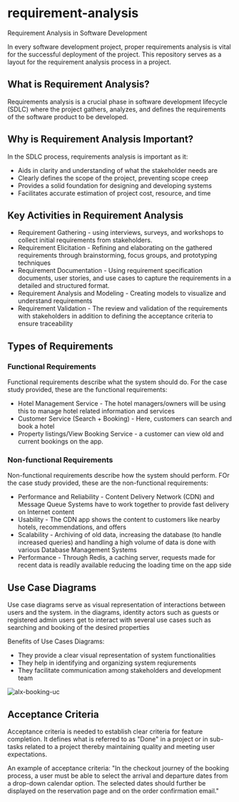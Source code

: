 # requirement-analysis
Requirement Analysis in Software Development

In every software development project, proper requirements analysis is vital for the successful deployment of the project.
This repository serves as a layout for the requirement analysis process in a project.

<h2>What is Requirement Analysis?</h2>
<p>Requirements analysis is a crucial phase in software development lifecycle (SDLC) where the project gathers,
analyzes, and defines the requirements of the software product to be developed.</p>

<h2>Why is Requirement Analysis Important?</h2>
<p>In the SDLC process, requirements analysis is important as it:</p>
<ul>
  <li>Aids in clarity and understanding of what the stakeholder needs are</li>
  <li>Clearly defines the scope of the project, preventing scope creep</li>
  <li>Provides a solid foundation for designing and developing systems</li>
  <li>Facilitates accurate estimation of project cost, resource, and time</li>
</ul>

<h2>Key Activities in Requirement Analysis</h2>
<ul>
  <li>Requirement Gathering - using interviews, surveys, and workshops to collect initial requirements from stakeholders.</li>
  <li>Requirement Elicitation - Refining and elaborating on the gathered requirements through brainstorming, focus groups, and prototyping techniques</li>
  <li>Requirement Documentation - Using requirement specification documents, user stories, and use cases to capture the requirements in a detailed and structured format.</li>
  <li>Requirement Analysis and Modeling - Creating models to visualize and understand requirements</li>
  <li>Requirement Validation - The review and validation of the requirements with stakeholders in addition to defining the acceptance criteria to ensure traceability</li>
</ul> 

<h2>Types of Requirements</h2>
<h3>Functional Requirements</h3>
<p>Functional requirements describe what the system should do. For the case study provided, these are the functional requirements:</p>
<ul>
  <li>Hotel Management Service - The hotel managers/owners will be using this to manage hotel related information and services</li>
  <li>Customer Service (Search + Booking) - Here, customers can search and book a hotel</li>
  <li>Property listings/View Booking Service - a customer can view old and current bookings on the app.</li>
</ul>
<h3>Non-functional Requirements</h3>
<p>Non-functional requirements describe how the system should perform. FOr the case study provided, these are the non-functional requirements:</p>
<ul>
  <li>Performance and Reliability - Content Delivery Network (CDN) and Message Queue Systems have to work together to provide fast delivery on Internet content</li>
  <li>Usability - The CDN app shows the content to customers like nearby hotels, recommendations, and offers</li>
  <li>Scalability - Archiving of old data, increasing the database (to handle increased queries) and handling a high volume of data is done with various Database Management Systems</li>
  <li>Performance - Through Redis, a caching server, requests made for recent data is readily available reducing the loading time on the app side</li>
</ul>

<h2>Use Case Diagrams</h2>
<p>Use case diagrams serve as visual representation of interactions between users and the system. in the diagrams, identity actors such as guests or registered admin users get to interact with several use cases such as searching and booking of the desired properties</p>
<p>Benefits of Use Cases Diagrams:</p>
<ul>
  <li>They provide a clear visual representation of system functionalities</li>
  <li>They help in identifying and organizing system reqiurements</li>
  <li>They facilitate communication among stakeholders and development team</li>
</ul>

![alx-booking-uc](https://github.com/user-attachments/assets/4f16c198-5620-40f6-9797-e67379356041)


<h2>Acceptance Criteria</h2>
<p>Acceptance criteria is needed to establish clear criteria for feature completion. It defines what is referred to as "Done" in a project or in sub-tasks related to a project thereby maintaining quality and meeting user expectations.</p>
<p>An example of acceptance criteria: "In the checkout journey of the booking process, a user must be able to select the arrival and departure dates from a drop-down calendar option. The selected dates should further be displayed on the reservation page and on the order confirmation email."</p>


